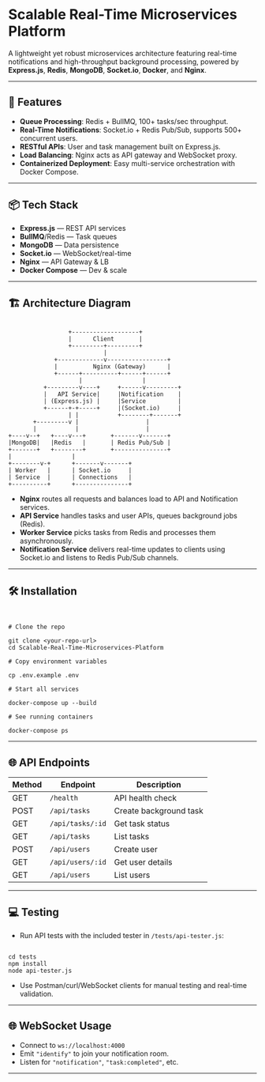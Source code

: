 # Scalable Real-Time Microservices Platform

A lightweight yet robust microservices architecture featuring real-time notifications and high-throughput background processing, powered by **Express.js**, **Redis**, **MongoDB**, **Socket.io**, **Docker**, and **Nginx**.

---

## 🚀 Features

- **Queue Processing**: Redis + BullMQ, 100+ tasks/sec throughput.
- **Real-Time Notifications**: Socket.io + Redis Pub/Sub, supports 500+ concurrent users.
- **RESTful APIs**: User and task management built on Express.js.
- **Load Balancing**: Nginx acts as API gateway and WebSocket proxy.
- **Containerized Deployment**: Easy multi-service orchestration with Docker Compose.

---

## 📦 Tech Stack

- **Express.js** — REST API services
- **BullMQ**/Redis — Task queues
- **MongoDB** — Data persistence
- **Socket.io** — WebSocket/real-time
- **Nginx** — API Gateway & LB
- **Docker Compose** — Dev & scale

---

## 🏗️ Architecture Diagram

```

                 +-------------------+
                 |      Client       |
                 +---------+---------+
                           |
             +-------------v-----------------+
             |          Nginx (Gateway)      |
             +------+----------+------+------+
                    |                 |
          +---------v----+     +------v---------+
          |   API Service|     |Notification    |
          | (Express.js) |     |Service         |
          +------+-+-----+     |(Socket.io)     |
                 | |           +--------+-------+
       +---------v |                   |
       |           |                   |
+----v--+   +----v---+       +-------v-------+
|MongoDB|   |Redis   |       | Redis Pub/Sub |
+-------+   +--------+       +---------------+
|                 |
+--------v-+      +-------v-------+
| Worker   |      | Socket.io     |
| Service  |      | Connections   |
+----------+      +---------------+

```

- **Nginx** routes all requests and balances load to API and Notification services.
- **API Service** handles tasks and user APIs, queues background jobs (Redis).
- **Worker Service** picks tasks from Redis and processes them asynchronously.
- **Notification Service** delivers real-time updates to clients using Socket.io and listens to Redis Pub/Sub channels.

---

## 🛠️ Installation

```


# Clone the repo

git clone <your-repo-url>
cd Scalable-Real-Time-Microservices-Platform

# Copy environment variables

cp .env.example .env

# Start all services

docker-compose up --build

# See running containers

docker-compose ps

```

---

## 🌐 API Endpoints

| Method | Endpoint                      | Description                |
|--------|-------------------------------|----------------------------|
| GET    | `/health`                     | API health check           |
| POST   | `/api/tasks`                  | Create background task     |
| GET    | `/api/tasks/:id`              | Get task status            |
| GET    | `/api/tasks`                  | List tasks                 |
| POST   | `/api/users`                  | Create user                |
| GET    | `/api/users/:id`              | Get user details           |
| GET    | `/api/users`                  | List users                 |

---

## 💻 Testing

- Run API tests with the included tester in `/tests/api-tester.js`:
```

cd tests
npm install
node api-tester.js

```
- Use Postman/curl/WebSocket clients for manual testing and real-time validation.

---

## 🌐 WebSocket Usage

- Connect to `ws://localhost:4000`
- Emit `"identify"` to join your notification room.
- Listen for `"notification"`, `"task:completed"`, etc.

---